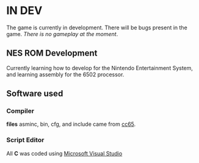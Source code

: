 # IN DEV

The game is currently in development. There will be bugs present in the game. *There is no gameplay at the moment*.

## NES ROM Development
Currently learning how to develop for the Nintendo Entertainment System, and learning assembly for the 6502 processor.

## Software used

### Compiler

**files** asminc, bin, cfg, and include came from [cc65](https://www.cc65.org/).

### Script Editor

All **C** was coded using [Microsoft Visual Studio](https://visualstudio.microsoft.com/)
